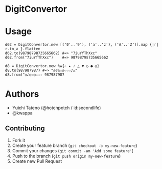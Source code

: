 # DigitConvertor

# Usage

```
d62 = DigitConvertor.new [('0'..'9'), ('a'..'z'), ('A'..'Z')].map {|r| r.to_a }.flatten
d62.to(98798798735665662) #=> "7iuYfThXxc"
d62.from("7iuYfThXxc")    #=> 98798798735665662
```

```
d8 = DigitConvertor.new %w{☆ ★ ♪ △ ▼ ○ ● ◎}
d8.to(987987987) #=> "◎♪◎☆◎☆☆☆♪△"
d8.from("◎♪◎☆◎☆☆☆ 987987987
```

# Authors

- Yuichi Tateno (@hotchpotch / id:secondlife)
- @kwappa

## Contributing

1. Fork it
2. Create your feature branch (`git checkout -b my-new-feature`)
3. Commit your changes (`git commit -am 'Add some feature'`)
4. Push to the branch (`git push origin my-new-feature`)
5. Create new Pull Request
